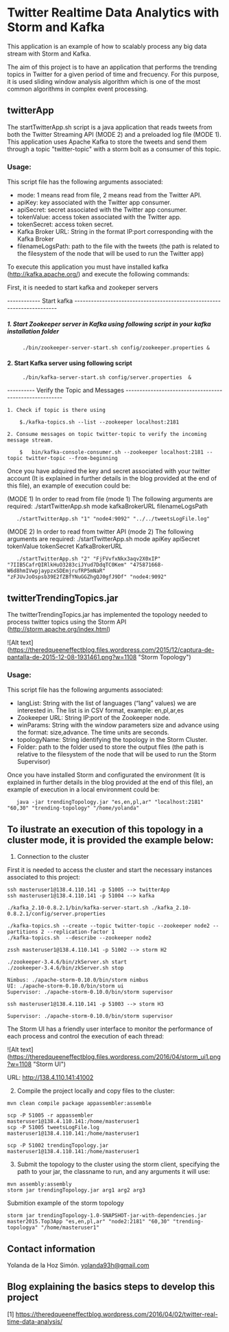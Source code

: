 # Twitter Realtime Data Analytics with Storm and Kafka
   
This application is an example of how to scalably process any big data stream with Storm and Kafka. 

The aim of this project is to have an application that performs the trending topics in Twitter for a given period of time and frecuency. For this purpose, it is used sliding window analysis algorithm which is one of the most common algorithms in complex event processing.

## twitterApp

The startTwitterApp.sh script is a java application that reads tweets from both the Twitter Streaming API (MODE 2) and a preloaded log file (MODE 1). This application uses Apache Kafka to store the tweets and send them through a topic "twitter-topic" with a storm bolt as a consumer of this topic. 

### Usage:

This script file has the following arguments associated:

 * mode: 1 means read from file, 2 means read from the Twitter API.
 * apiKey: key associated with the Twitter app consumer.
 * apiSecret: secret associated with the Twitter app consumer.
 * tokenValue: access token associated with the Twitter app.
 * tokenSecret: access token secret.
 * Kafka Broker URL: String in the format IP:port corresponding with the Kafka Broker
 * filenameLogsPath: path to the file with the tweets (the path is related to the filesystem of the node that will be used to run the Twitter app)
  

To execute this application you must have installed kafka (http://kafka.apache.org/) and execute the following commands:

First, it is needed to start kafka and zookeper servers 

------------ Start kafka -----------------------------------------------------------------------
	
##### 1. Start Zookeeper server in Kafka using following script in your kafka installation folder  

```
     ./bin/zookeeper-server-start.sh config/zookeeper.properties &
```
#### 2. Start Kafka server using following script 

```
     ./bin/kafka-server-start.sh config/server.properties  &	
```
----------  Verify the Topic and Messages -------------------------------------------------------

    1. Check if topic is there using 

```
    $./kafka-topics.sh --list --zookeeper localhost:2181
```
    2. Consume messages on topic twitter-topic to verify the incoming message stream.

```
    $	bin/kafka-console-consumer.sh --zookeeper localhost:2181 --topic twitter-topic --from-beginning
```
Once you have adquired the key and secret associated with your twitter account (It is explained in further details in the blog provided at the end of this file), an example of execution could be:

(MODE 1) In order to read from file (mode 1) The following arguments are required: 
          ./startTwitterApp.sh mode kafkaBrokerURL  filenameLogsPath

```
   ./startTwitterApp.sh "1" "node4:9092" "../../tweetsLogFile.log" 
```
(MODE 2) In order to read from twitter API (mode 2) The following arguments are required:
          ./startTwitterApp.sh mode apiKey apiSecret tokenValue tokenSecret KafkaBrokerURL

```
   ./startTwitterApp.sh "2" "FjFVvfxNkx3aqv2X0xIP" "7IIB5CafrQIRlkHuO3283ciJYud7DdqTC0Kem" "475871668-W6d8hmIVwpjaypzxSDEmjrufRP5mNaR" "zFJUvJoOspsb39E2fZBfYNuGGZhgQJ0gfJ9Df" "node4:9092" 
```   


## twitterTrendingTopics.jar

The twitterTrendingTopics.jar has implemented the topology needed to process twitter topics using the Storm API (http://storm.apache.org/index.html)

![Alt text] (https://theredqueeneffectblog.files.wordpress.com/2015/12/captura-de-pantalla-de-2015-12-08-1931461.png?w=1108 "Storm Topology")

### Usage: 

This script file has the following arguments associated:

 * langList: String with the list of languages (“lang” values) we are interested in. The list is in CSV format, example: en,pl,ar,es
 * Zookeeper URL: String IP:port of the Zookeeper node.
 * winParams: String with the window parameters size and advance using the format: size,advance. The time units are seconds.
 * topologyName: String identifying the topology in the Storm Cluster.
 * Folder: path to the folder used to store the output files (the path is relative to the filesystem of the node that will be used to run the Storm Supervisor)


Once you have installed Storm and configurated the environment (It is explained in further details in the blog provided at the end of this file), an example of execution  in a local environment could be:

```
   java -jar trendingTopology.jar "es,en,pl,ar" "localhost:2181" "60,30" "trending-topology" "/home/yolanda"
```


## To ilustrate an execution of this topology in a cluster mode, it is provided the example below:

1) Connection to the cluster 

First it is needed to access the cluster and start the necessary instances associated to this project:


```
ssh masteruser1@138.4.110.141 -p 51005 --> twitterApp
ssh masteruser1@138.4.110.141 -p 51004 --> kafka

./kafka_2.10-0.8.2.1/bin/kafka-server-start.sh ./kafka_2.10-0.8.2.1/config/server.properties

./kafka-topics.sh --create --topic twitter-topic --zookeeper node2 --partitions 2 --replication-factor 1
./kafka-topics.sh  --describe --zookeeper node2  

zssh masteruser1@138.4.110.141 -p 51002 --> storm H2	

./zookeeper-3.4.6/bin/zkServer.sh start
./zookeeper-3.4.6/bin/zkServer.sh stop

Nimbus: ./apache-storm-0.10.0/bin/storm nimbus
UI: ./apache-storm-0.10.0/bin/storm ui
Supervisor: ./apache-storm-0.10.0/bin/storm supervisor

ssh masteruser1@138.4.110.141 -p 51003 --> storm H3

Supervisor: ./apache-storm-0.10.0/bin/storm supervisor

```
The Storm UI has a friendly user interface to monitor the performance of each process and control the execution of each thread:

![Alt text] (https://theredqueeneffectblog.files.wordpress.com/2016/04/storm_ui1.png?w=1108 "Storm UI")

URL: http://138.4.110.141:41002

2) Compile the project locally and copy files to the cluster:

```
mvn clean compile package appassembler:assemble

scp -P 51005 -r appassembler masteruser1@138.4.110.141:/home/masteruser1
scp -P 51005 tweetsLogFile.log masteruser1@138.4.110.141:/home/masteruser1

scp -P 51002 trendingTopology.jar masteruser1@138.4.110.141:/home/masteruser1
```

3) Submit the topology to the cluster using the storm client, specifying the path to your jar, the classname to run, and any arguments it will use:

```
mvn assembly:assembly 
storm jar trendingTopology.jar arg1 arg2 arg3
```

Submition example of the storm topology

```
storm jar trendingTopology-1.0-SNAPSHOT-jar-with-dependencies.jar master2015.Top3App "es,en,pl,ar" "node2:2181" "60,30" "trending-topologya" "/home/masteruser1"
```
## Contact information

Yolanda de la Hoz Simón. yolanda93h@gmail.com

## Blog explaining the basics steps to develop this project

[1] https://theredqueeneffectblog.wordpress.com/2016/04/02/twitter-real-time-data-analysis/
